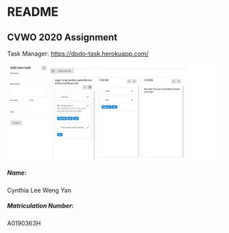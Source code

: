 # README

## CVWO 2020 Assignment

Task Manager: https://dodo-task.herokuapp.com/

![preview](img/preview.PNG)


##### Name:
Cynthia Lee Weng Yan

##### Matriculation Number: 
A0190363H